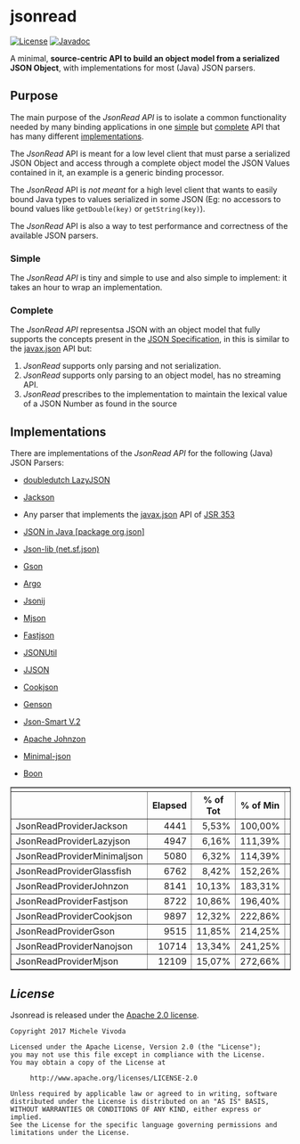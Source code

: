 # jsonread
[![License](https://img.shields.io/badge/license-Apache%202-4EB1BA.svg)](https://www.apache.org/licenses/LICENSE-2.0.html)
[![Javadoc](http://javadoc-badge.appspot.com/org.eleusoft/jsonread_1.0.0.svg?label=Javadoc)](https://eleusoft.github.io/jsonread/apidocs/)

A minimal, <b>source-centric API to build an object model from a serialized JSON Object</b>, with implementations for most (Java) JSON parsers.

## Purpose

<p>The main purpose of the <em>JsonRead API</em> is to isolate a common functionality needed by many binding applications in one <A href='#simple'>simple</a> but <A href='#complete'>complete</a> API that has many different <A href='#implementations'>implementations</a>.

<p>The <em>JsonRead</em> API is meant for a low level client that must parse a serialized JSON Object
and access through a complete object model the JSON Values contained in it, an example is a generic binding processor.

<p>The <em>JsonRead</em> API is <em>not meant</em> for a high level client that wants to easily bound Java types 
to values serialized in some JSON  (Eg: no accessors to bound values like <code>getDouble(key)</code> or <code>getString(key)</code>).

<p>The <em>JsonRead</em> API is also a way to test performance and correctness of the available JSON parsers.

### Simple

<p>The <em>JsonRead API</em> is tiny and simple to use and also simple to implement: it takes an hour to wrap an implementation.

### Complete

<p>The <em>JsonRead API</em> representsa JSON with an object model
that fully supports the concepts present in the <A href='https://tools.ietf.org/html/rfc7159'>JSON Specification</A>,
in this is similar to the 
<A target='_blank' href='https://json-processing-spec.java.net/nonav/releases/1.0/pfd-draft/javadocs/index.html'>javax.json</A> API
but:
	<ol>
	<li><em>JsonRead</em> supports only parsing and not serialization.
	<li><em>JsonRead</em> supports only parsing to an object model, has no streaming API.
	<li><em>JsonRead</em> prescribes to the implementation to maintain the lexical value of a JSON Number as found in the source 
	</ol>
	


## Implementations

<p>There are implementations of the <em>JsonRead API</em> for the following (Java) JSON Parsers:

<ul>
	<li><p><A target='_blank' href='https://github.com/doubledutch/LazyJSON'>doubledutch LazyJSON</A>
	<li><p><A target='_blank' href='https://github.com/FasterXML/jackson'>Jackson</A>
	<li><p>Any parser that implements the <A href='https://docs.oracle.com/javaee/7/api/javax/json/package-summary.html'>javax.json</A> 
	API of <a target='_blank' href='https://jsonp.java.net/'>JSR 353</a>
	<li><p><A target='_blank' href='https://github.com/stleary/JSON-java'>JSON in Java [package org.json]</A>
	<li><p><A target='_blank' href='https://json-lib.sourceforge.net/'>Json-lib (net.sf.json)</A>
	<li><p><A target='_blank' href='https://github.com/google/gson'>Gson</A>
	<li><p><A target='_blank' href='https://sourceforge.net/projects/argo/'>Argo</A>
	<li><p><A target='_blank' href='https://bitbucket.org/jmarsden/jsonij/wiki/Home'>Jsonij</A>
	<li><p><A target='_blank' href='https://bolerio.github.io/mjson/'>Mjson</A>
	<li><p><A target='_blank' href='https://sourceforge.net/projects/fastjson/'>Fastjson</A>
	<li><p><A target='_blank' href='https://github.com/billdavidson/JSONUtil'>JSONUtil</a>
	<li><p><A target='_blank' href='http://code.grobmeier.de/jjson/'>JJSON</a>
	<li><p><A target='_blank' href='http://cookjson.yuanheng.org/'>Cookjson</a>
	<li><p><A target='_blank' href='https://owlike.github.io/genson/'>Genson</a>
	<li><p><A target='_blank' href='https://github.com/netplex/json-smart-v2'>Json-Smart V.2</a>
	<li><p><A target='_blank' href='http://johnzon.apache.org/'>Apache Johnzon</a>
	<li><p><A target='_blank' href='https://github.com/ralfstx/minimal-json'>Minimal-json</a>
        <li><p><A target='_blank' href='https://github.com/boonproject/boon'>Boon</a>
		
	
</ul>

<!-- table totals -->
<TABLE border cellspacing=0><TR><TD colspan=99><TR><th></th><th>Elapsed</th><th>% of Tot</th><th>% of Min</th><th>% of Max</th><th width=300></th></TR>
<TR><TD>JsonReadProviderJackson</TD><TD align=right>4441</TD><TD align=right>5,53%</TD><TD align=right>100,00%</TD><TD align=right>36,68%</TD><td></td></TR>
<TR><TD>JsonReadProviderLazyjson</TD><TD align=right>4947</TD><TD align=right>6,16%</TD><TD align=right>111,39%</TD><TD align=right>40,85%</TD><td></td></TR>
<TR><TD>JsonReadProviderMinimaljson</TD><TD align=right>5080</TD><TD align=right>6,32%</TD><TD align=right>114,39%</TD><TD align=right>41,95%</TD><td></td></TR>
<TR><TD>JsonReadProviderGlassfish</TD><TD align=right>6762</TD><TD align=right>8,42%</TD><TD align=right>152,26%</TD><TD align=right>55,84%</TD><td></td></TR>
<TR><TD>JsonReadProviderJohnzon</TD><TD align=right>8141</TD><TD align=right>10,13%</TD><TD align=right>183,31%</TD><TD align=right>67,23%</TD><td></td></TR>
<TR><TD>JsonReadProviderFastjson</TD><TD align=right>8722</TD><TD align=right>10,86%</TD><TD align=right>196,40%</TD><TD align=right>72,03%</TD><td></td></TR>
<TR><TD>JsonReadProviderCookjson</TD><TD align=right>9897</TD><TD align=right>12,32%</TD><TD align=right>222,86%</TD><TD align=right>81,73%</TD><td></td></TR>
<TR><TD>JsonReadProviderGson</TD><TD align=right>9515</TD><TD align=right>11,85%</TD><TD align=right>214,25%</TD><TD align=right>78,58%</TD><td></td></TR>
<TR><TD>JsonReadProviderNanojson</TD><TD align=right>10714</TD><TD align=right>13,34%</TD><TD align=right>241,25%</TD><TD align=right>88,48%</TD><td></td></TR>
<TR><TD>JsonReadProviderMjson</TD><TD align=right>12109</TD><TD align=right>15,07%</TD><TD align=right>272,66%</TD><TD align=right>100,00%</TD><td></td></TR>
</TABLE>

## *License*

Jsonread is released under the [Apache 2.0 license](license.txt).


```
Copyright 2017 Michele Vivoda

Licensed under the Apache License, Version 2.0 (the "License");
you may not use this file except in compliance with the License.
You may obtain a copy of the License at

     http://www.apache.org/licenses/LICENSE-2.0

Unless required by applicable law or agreed to in writing, software
distributed under the License is distributed on an "AS IS" BASIS,
WITHOUT WARRANTIES OR CONDITIONS OF ANY KIND, either express or implied.
See the License for the specific language governing permissions and
limitations under the License.
```

